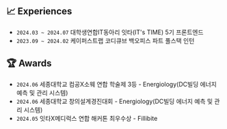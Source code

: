 ## 📈 Experiences
- `2024.03 ~ 2024.07` 대학생연합IT동아리 잇타(IT's TIME) 5기 프론트엔드
- `2023.09 ~ 2024.02` 케이퍼스트랩 코디큐브 백오피스 파트 풀스택 인턴

## 🏆 Awards
- `2024.06` 세종대학교 컴공X소웨 연합 학술제 3등 - Energiology(DC빌딩 에너지 예측 및 관리 시스템)
- `2024.06` 세종대학교 창의설계경진대회 - Energiology(DC빌딩 에너지 예측 및 관리 시스템)
- `2024.05` 잇타X메디럭스 연합 해커톤 최우수상 - Fillibite
